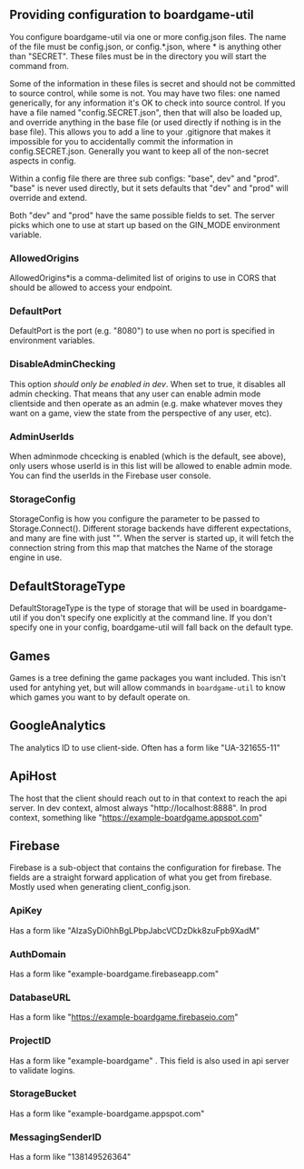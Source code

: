## Providing configuration to boardgame-util

You configure boardgame-util via one or more config.json files. The name of the
file must be config.json, or config.*.json, where * is anything other than
"SECRET". These files must be in the directory you will start the command from.

Some of the information in these files is secret and should not be committed
to source control, while some is not. You may have two files: one named
generically, for any information it's OK to check into source control. If you
have a file named "config.SECRET.json", then that will also be loaded up, and
override anything in the base file (or used directly if nothing is in the base
file). This allows you to add a line to your .gitignore that makes it
impossible for you to accidentally commit the information in
config.SECRET.json. Generally you want to keep all of the non-secret aspects
in config.

Within a config file there are three sub configs: "base", dev" and "prod".
"base" is never used directly, but it sets defaults that "dev" and "prod" will
override and extend.

Both "dev" and "prod" have the same possible fields to set. The server picks
which one to use at start up based on the GIN_MODE environment variable.

### AllowedOrigins

AllowedOrigins*is a comma-delimited list of origins to use in CORS that should
be allowed to access your endpoint.

### DefaultPort

DefaultPort is the port (e.g. "8080") to use when no port is specified in
environment variables.

### DisableAdminChecking

This option *should only be enabled in dev*. When set to true, it disables all
admin checking. That means that any user can enable admin mode clientside and
then operate as an admin (e.g. make whatever moves they want on a game, view
the state from the perspective of any user, etc).

### AdminUserIds

When adminmode chcecking is enabled (which is the default, see above), only
users whose userId is in this list will be allowed to enable admin mode. You
can find the userIds in the Firebase user console.

### StorageConfig

StorageConfig is how you configure the parameter to be passed to
Storage.Connect(). Different storage backends have different expectations, and
many are fine with just "". When the server is started up, it will fetch the
connection string from this map that matches the Name of the storage engine in
use.

## DefaultStorageType

DefaultStorageType is the type of storage that will be used in boardgame-util
if you don't specify one explicitly at the command line. If you don't specify
one in your config, boardgame-util will fall back on the default type.

## Games

Games is a tree defining the game packages you want included. This isn't used
for antyhing yet, but will allow commands in `boardgame-util` to know which
games you want to by default operate on.


## GoogleAnalytics

The analytics ID to use client-side. Often has a form like "UA-321655-11"

## ApiHost

The host that the client should reach out to in that context to reach the api
server. In dev context, almost always "http://localhost:8888". In prod
context, something like "https://example-boardgame.appspot.com"

## Firebase

Firebase is a sub-object that contains the configuration for firebase. The
fields are a straight forward application of what you get from firebase.
Mostly used when generating client_config.json.

### ApiKey

Has a form like "AIzaSyDi0hhBgLPbpJabcVCDzDkk8zuFpb9XadM"

### AuthDomain

Has a form like "example-boardgame.firebaseapp.com"

### DatabaseURL

Has a form like "https://example-boardgame.firebaseio.com"

### ProjectID

Has a form like "example-boardgame" . This field is also used in api server to
validate logins.

### StorageBucket

Has a form like "example-boardgame.appspot.com"

### MessagingSenderID

Has a form like "138149526364"